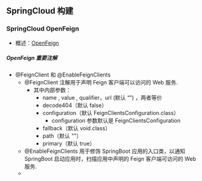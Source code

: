 ## SpringCloud 构建

### SpringCloud OpenFeign

- 概述：[OpenFeign](https://blog.csdn.net/taiyangdao/article/details/81359394)

##### OpenFeign 重要注解

- @FeignClient 和 @EnableFeignClients
    - @FeignClient 注解用于声明 Feign 客户端可以访问的 Web 服务.
        - 其中内部参数：
            - name , value , qualifier，url (默认 “”) ，两者等价
            - decode404（默认 false）
            - configuration（默认 FeignClientsConfiguration.class）
                - configuration 参数默认是 FeignClientsConfiguration
            - fallback（默认 void.class）
            - path（默认 ""）
            - primary（默认 true）
    - @EnableFeignClients 用于修饰 SpringBoot 应用的入口类，以通知 SpringBoot 启动应用时，扫描应用中声明的 Feign 客户端可访问的 Web 服务.
    - 